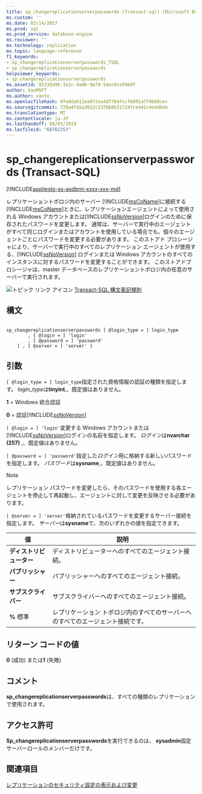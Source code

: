 ```yaml
---
title: sp_changereplicationserverpasswords (Transact-sql) |Microsoft Docs
ms.custom: ''
ms.date: 03/14/2017
ms.prod: sql
ms.prod_service: database-engine
ms.reviewer: ''
ms.technology: replication
ms.topic: language-reference
f1_keywords:
- sp_changereplicationserverpasswords_TSQL
- sp_changereplicationserverpasswords
helpviewer_keywords:
- sp_changereplicationserverpasswords
ms.assetid: 9333da96-3a1c-4adb-9a74-5dac9ce596df
author: VanMSFT
ms.author: vanto
ms.openlocfilehash: 9feddab12ea972ea4d7764fccfdd91a7f9b89cec
ms.sourcegitcommit: 728a4fa5a3022c237b68b31724fce441c4e4d0ab
ms.translationtype: MT
ms.contentlocale: ja-JP
ms.lasthandoff: 08/03/2019
ms.locfileid: "68762253"
---
```

# <a name="spchangereplicationserverpasswords-transact-sql"></a>sp_changereplicationserverpasswords (Transact-SQL)
[!INCLUDE[appliesto-ss-asdbmi-xxxx-xxx-md](../../includes/appliesto-ss-asdbmi-xxxx-xxx-md.md)]

  レプリケーショントポロジ内のサーバー [!INCLUDE[msCoName](../../includes/msconame-md.md)]に接続する[!INCLUDE[msCoName](../../includes/msconame-md.md)]ときに、レプリケーションエージェントによって使用される Windows アカウントまたは[!INCLUDE[ssNoVersion](../../includes/ssnoversion-md.md)]ログインのために保存されたパスワードを変更します。 通常は、サーバーで実行中のエージェントがすべて同じログインまたはアカウントを使用している場合でも、個々のエージェントごとにパスワードを変更する必要があります。 このストアド プロシージャにより、サーバーで実行中のすべてのレプリケーション エージェントが使用する、[!INCLUDE[ssNoVersion](../../includes/ssnoversion-md.md)] ログインまたは Windows アカウントのすべてのインスタンスに対するパスワードを変更することができます。 このストアドプロシージャは、master データベースのレプリケーショントポロジ内の任意のサーバーで実行されます。  
  
 ![トピック リンク アイコン](../../database-engine/configure-windows/media/topic-link.gif "トピック リンク アイコン") [Transact-SQL 構文表記規則](../../t-sql/language-elements/transact-sql-syntax-conventions-transact-sql.md)  
  
## <a name="syntax"></a>構文  
  
```  
  
sp_changereplicationserverpasswords [ @login_type = ] login_type  
        , [ @login = ] 'login'   
        , [ @password = ] 'password'  
    [ , [ @server = ] 'server' ]  
```  
  
## <a name="arguments"></a>引数  
`[ @login_type = ] login_type`指定された資格情報の認証の種類を指定します。 *login_type*は**tinyint**,、既定値はありません。  
  
 **1** = Windows 統合認証  
  
 **0**  = 認証[!INCLUDE[ssNoVersion](../../includes/ssnoversion-md.md)]  
  
`[ @login = ] 'login'`変更する Windows アカウントまたは[!INCLUDE[ssNoVersion](../../includes/ssnoversion-md.md)]ログインの名前を指定します。 *ログイン*は**nvarchar (257)** ,、既定値はありません。  
  
`[ @password = ] 'password'`指定した*ログイン*用に格納する新しいパスワードを指定します。 *パスワード*は**sysname**,、既定値はありません。  
  
> [!NOTE]  
>  レプリケーション パスワードを変更したら、そのパスワードを使用する各エージェントを停止して再起動し、エージェントに対して変更を反映させる必要があります。  
  
`[ @server = ] 'server'`格納されているパスワードを変更するサーバー接続を指定します。 *サーバー*は**sysname**で、次のいずれかの値を指定できます。  
  
|値|説明|  
|-----------|-----------------|  
|**ディストリビューター**|ディストリビューターへのすべてのエージェント接続。|  
|**パブリッシャー**|パブリッシャーへのすべてのエージェント接続。|  
|**サブスクライバー**|サブスクライバーへのすべてのエージェント接続。|  
|**%** 標準|レプリケーション トポロジ内のすべてのサーバーへのすべてのエージェント接続です。|  
  
## <a name="return-code-values"></a>リターン コードの値  
 **0** (成功) または**1** (失敗)  
  
## <a name="remarks"></a>コメント  
 **sp_changereplicationserverpasswords**は、すべての種類のレプリケーションで使用されます。  
  
## <a name="permissions"></a>アクセス許可  
 **Sp_changereplicationserverpasswords**を実行できるのは、 **sysadmin**固定サーバーロールのメンバーだけです。  
  
## <a name="see-also"></a>関連項目  
 [レプリケーションのセキュリティ設定の表示および変更](../../relational-databases/replication/security/view-and-modify-replication-security-settings.md)  
  
  
